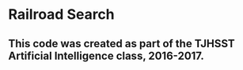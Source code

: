 # Railroad Search
## This code was created as part of the TJHSST Artificial Intelligence class, 2016-2017.
